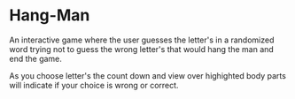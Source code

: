 # Hang-Man
An interactive game where the user guesses the letter's in a randomized word trying not to guess the wrong letter's that would hang the man and end the game.

As you choose letter's the count down and view over highighted body parts will indicate if your choice is wrong or correct.
